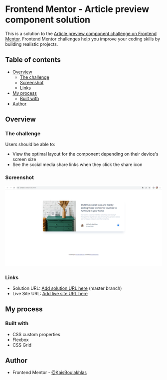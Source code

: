 # Frontend Mentor - Article preview component solution

This is a solution to the [Article preview component challenge on Frontend Mentor](https://www.frontendmentor.io/challenges/article-preview-component-dYBN_pYFT). Frontend Mentor challenges help you improve your coding skills by building realistic projects. 

## Table of contents

- [Overview](#overview)
  - [The challenge](#the-challenge)
  - [Screenshot](#screenshot)
  - [Links](#links)
- [My process](#my-process)
  - [Built with](#built-with)
- [Author](#author)

## Overview

### The challenge

Users should be able to:

- View the optimal layout for the component depending on their device's screen size
- See the social media share links when they click the share icon

### Screenshot

![](./chromeproject.PNG)

### Links

- Solution URL: [Add solution URL here](https://github.com/KaisBoulakhlas/Article-preview-component.git) (master branch)
- Live Site URL: [Add live site URL here](https://articlepreviewchallengez.netlify.app/)

## My process

### Built with

- CSS custom properties
- Flexbox
- CSS Grid

## Author

- Frontend Mentor - [@KaisBoulakhlas](https://www.frontendmentor.io/profile/KaisBoulakhlas)
